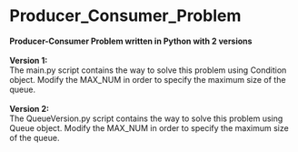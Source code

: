 # Producer_Consumer_Problem
<b>Producer-Consumer Problem written in Python with 2 versions<br><br></b>
<b>Version 1:</b><br>
The main.py script contains the way to solve this problem using Condition object. Modify the MAX_NUM in order to specify the maximum size of the queue.<br><br>
<b>Version 2:</b><br>
The QueueVersion.py script contains the way to solve this problem using Queue object. Modify the MAX_NUM in order to specify the maximum size of the queue.<br><br>

